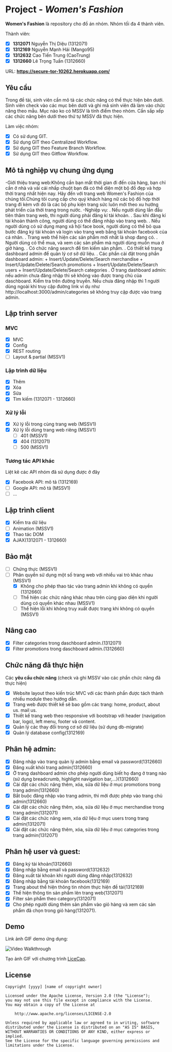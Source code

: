 # Project - *Women's Fashion*

**Women's Fashion** là repository cho đồ án nhóm. Nhóm tối đa 4 thành viên. 

Thành viên:
* [x] **1312071** Nguyễn Thị Diệu (1312071)
* [x] **1312169** Nguyễn Mạnh Hải (Mango95)
* [x] **1312632** Cao Tiến Trung (CaoTrung)
* [x] **1312660** Lê Trọng Tuấn (1312660)

URL: **https://secure-tor-10262.herokuapp.com/**

## Yêu cầu

Trong đề tài, sinh viên cần mô tả các chức năng có thể thực hiện bên dưới. Sinh viên check vào các mục bên dưới và ghi mã sinh viên đã làm vào chức năng theo mẫu. Mục nào ko có MSSV là tính điểm theo nhóm. Cần sắp xếp các chức năng bên dưới theo thứ tự MSSV đã thực hiện.

Làm việc nhóm:
* [x] Có sử dụng GIT.
* [x] Sử dụng GIT theo Centralized Workflow.
* [x] Sử dụng GIT theo Feature Branch Workflow.
* [x] Sử dụng GIT theo Gitflow Workflow.

## Mô tả nghiệp vụ chung ứng dụng
-Giới thiệu trang web:Không cần bạn mất thời gian đi đến cửa hàng, bạn chỉ cần ở nhà và vài cái nhấp chuột bạn đã có thể diện một bộ đồ đẹp và hợp thời trang nhất hiện nay. Hãy đến với trang web Women's Fashion của chúng tôi.Chúng tôi cung cấp cho quý khách hàng nữ các bộ đồ hợp thời trang đi kèm với đó là các bộ phụ kiện trang sức luôn mới theo xu hướng phát triển của thời trang trong nước.
-Nghiệp vụ:
  . Nếu người dùng lần đầu tiên thăm trang web, thì người dùng phải đăng kí tài khoản.
  . Sau khi đăng kí tài khoản thành công, người dùng có thể đăng nhập vào trang web.
  . Nếu người dùng có sử dụng mạng xã hội face book, người dùng có thể bỏ qua bước đăng ký tài khoản và login vào trang web bằng tài khoản facebook của cá nhân.
  . Trang web thể hiện các sản phẩm mới nhất là shop đang có.
  . Người dùng có thể mua, và xem các sản phẩm mà người dùng muốn mua ở giở hàng.
  . Có chức năng search để tìm kiếm sản phẩm.
  . Có thiết kế trang dashboard admin để quản lý cơ sở dữ liệu.
  . Các phần cài đặt trong phần dashboard admin:
    + Insert/Update/Delete/Search merchandise
    + Insert/Update/Delete/Search promotions
    + Insert/Update/Delete/Search users 
    + Insert/Update/Delete/Search categories
  . Ở trang dashboard admin: nếu admin chưa đăng nhập thì sẽ không vào được trang chủ của daschboard. Kiểm tra trên đường truyền. Nếu chưa đăng nhập thì 1 người dùng ngoài khi truy cập đường link ví dụ như http://localhost:3000/admin/categories sẽ không truy cập được vào trang admin.  
## Lập trình server
### MVC
* [x] MVC
* [x] Config
* [x] REST routing
* [ ] Layout & partial (MSSV1)

### Lập trình dữ liệu
* [x] Thêm
* [x] Xóa
* [x] Sửa 
* [x] Tìm kiếm (1312071 - 1312660)

### Xử lý lỗi
* [x] Xử lý lỗi trong cùng trang web (MSSV1)
* [x] Xử lý lỗi dùng trang web riêng (MSSV1)
   * [ ] 401 (MSSV1)
   * [x] 404 (1312071)
   * [ ] 500 (MSSV1)

### Tương tác API khác
Liệt kê các API nhóm đã sử dụng được ở đây
* [x] Facebook API: mô tả (1312169)
* [ ] Google API: mô tả (MSSV1)
* [ ] ...

## Lập trình client
* [x] Kiểm tra dữ liệu
* [ ] Animation (MSSV1)
* [x] Thao tác DOM 
* [x] AJAX(1312071 - 1312660)

## Bảo mật
* [ ] Chứng thực (MSSV1)
* [ ] Phân quyền sử dụng một số trang web với nhiều vai trò khác nhau (MSSV1)
   * [x] Không cho phép thao tác vào trang admin khi không có quyền (1312660)
   * [ ] Thể hiện các chức năng khác nhau trên cùng giao diện khi người dùng có quyền khác nhau (MSSV1)
   * [ ] Thể hiện lỗi khi không truy xuất được trang khi không có quyền (MSSV1)

## Nâng cao
* [x] Filter categories trong daschboard admin.(1312071)
* [x] Filter promotions trong daschboard admin.(1312660)
## Chức năng đã thực hiện
Các **yêu cầu chức năng** (check và ghi MSSV vào các phần chức năng đã thực hiện)
* [x] Website layout theo kiến trúc MVC với các thành phần được tách thành nhiều module theo hướng dẫn.
* [x] Trang web được thiết kế sẽ bao gồm các trang: home, product, about us. mail us.
* [x] Thiết kế trang web theo responsive với bootstrap với header (navigation bar, logo), left menu, footer và content. 
* [x] Quản lý các thay đổi trong cơ sở dữ liệu (sử dụng db-migrate)
* [x] Quản lý database config(1312169)
## Phân hệ admin:
* [x] Đăng nhập vào trang quản lý admin bằng email và password(1312660)
* [x] Đăng xuất khỏi trang admin(1312660)
* [x] Ở trang dashboard admin cho phép người dùng biết họ đang ở trang nào (sử dụng breadcrumb, highlight navigation bar,...)(1312660)
* [x] Cài đặt các chức năng thêm, xóa, sửa dữ liệu ở mục promotions trong trang admin(1312660)
* [x] Bắt buộc đăng nhập vào trang admin, thì mới được phép vào trang chủ admin(1312660)
* [x] Cài đặt các chức năng thêm, xóa, sửa dữ liệu ở mục merchandise trong trang admin(1312071)
* [x] Cài đặt các chức năng xem, xóa dữ liệu ở mục users trong trang admin(1312071)
* [x] Cài đặt các chức năng thêm, xóa, sửa dữ liệu ở mục categories trong trang admin(1312071)
## Phân hệ user và guest:
* [x] Đăng ký tài khoản(1312660)
* [x] Đăng nhập bằng email và password(1312632)
* [x] Đăng xuất tài khoản khi người dùng đăng nhập(1312632)
* [x] Đăng nhập bằng tài khoản facebook(1312169)
* [x] Trang about thể hiện thông tin nhóm thực hiện đề tài(1312169)
* [x] Thể hiện thông tin sản phẩm lên trang web(1312071)
* [x] Filter sản phẩm theo category(1312071)
* [x] Cho phép người dùng thêm sản phẩm vào giỏ hàng và xem các sản phẩm đã chọn trong giỏ hàng(1312071).

## Demo

Link ảnh GIF demo ứng dụng:

![Video Walkthrough](https://github.com/UDPT-2017/project-dhtt/blob/develop/demo.gif)

Tạo ảnh GIF với chương trình [LiceCap](http://www.cockos.com/licecap/).


## License

    Copyright [yyyy] [name of copyright owner]

    Licensed under the Apache License, Version 2.0 (the "License");
    you may not use this file except in compliance with the License.
    You may obtain a copy of the License at

        http://www.apache.org/licenses/LICENSE-2.0

    Unless required by applicable law or agreed to in writing, software
    distributed under the License is distributed on an "AS IS" BASIS,
    WITHOUT WARRANTIES OR CONDITIONS OF ANY KIND, either express or implied.
    See the License for the specific language governing permissions and
    limitations under the License.
